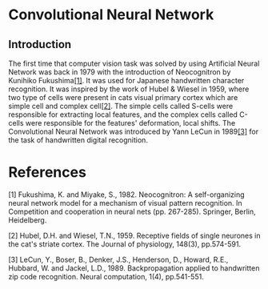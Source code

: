 # Convolutional Neural Network

## Introduction
The first time that computer vision task was solved by using Artificial Neural Network was back in 1979 with the introduction of Neocognitron by Kunihiko Fukushima[[1]](#1). It was used for Japanese handwritten character recognition. It was inspired by the work of Hubel & Wiesel in 1959, where two type of cells were present in cats visual primary cortex which are simple cell and complex cell[[2]](#2). The simple cells called S-cells were responsible for extracting local features, and the complex cells called C-cells were responsible for the features' deformation, local shifts. The Convolutional Neural Network was introduced by Yann LeCun in 1989[[3]](#3) for the task of handwritten digital recognition.













# References

<a id="1">[1]</a>
Fukushima, K. and Miyake, S., 1982. Neocognitron: A self-organizing neural network model for a mechanism of visual pattern recognition. In Competition and cooperation in neural nets (pp. 267-285). Springer, Berlin, Heidelberg.


<a  id="2">[2]</a>
Hubel, D.H. and Wiesel, T.N., 1959. Receptive fields of single neurones in the cat's striate cortex. The Journal of physiology, 148(3), pp.574-591.


<a  id="3">[3]</a>
LeCun, Y., Boser, B., Denker, J.S., Henderson, D., Howard, R.E., Hubbard, W. and Jackel, L.D., 1989. Backpropagation applied to handwritten zip code recognition. Neural computation, 1(4), pp.541-551.